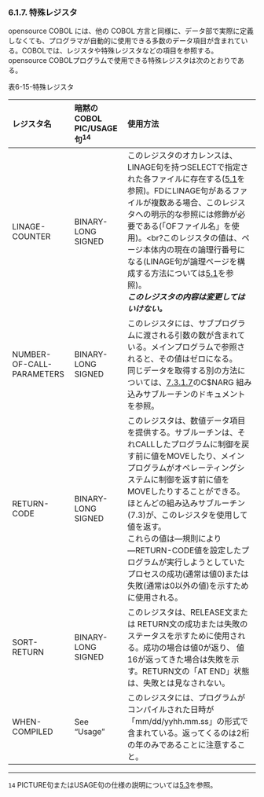 ### 6.1.7. 特殊レジスタ

opensource COBOL には、他の COBOL 方言と同様に、データ部で実際に定義しなくても、プログラマが自動的に使用できる多数のデータ項目が含まれている。COBOLでは、レジスタや特殊レジスタなどの項目を参照する。opensource COBOLプログラムで使用できる特殊レジスタは次のとおりである。

表6-15-特殊レジスタ

|レジスタ名 |暗黙のCOBOL PIC/USAGE句<sup>14</sup> |使用方法|
| :--- | :--- |:--- |
|LINAGE-COUNTER|BINARY-LONG SIGNED|このレジスタのオカレンスは、LINAGE句を持つSELECTで指定された各ファイルに存在する([5.1](5-1.md)を参照)。FDにLINAGE句があるファイルが複数ある場合、このレジスタへの明示的な参照には修飾が必要である(「OFファイル名」を使用)。<br?このレジスタの値は、ページ本体内の現在の論理行番号になる(LINAGE句が論理ページを構成する方法については[5.1](5-1.md)を参照)。<br>***このレジスタの内容は変更してはいけない。***|
|NUMBER-OF-CALL-PARAMETERS|BINARY-LONG SIGNED|このレジスタには、サブプログラムに渡される引数の数が含まれている。メインプログラムで参照されると、その値はゼロになる。<br>同じデータを取得する別の方法については、[7.3.1.7](7-3-1.md)のC$NARG 組み込みサブルーチンのドキュメントを参照。|
|RETURN-CODE|BINARY-LONG SIGNED|このレジスタは、数値データ項目を提供する。サブルーチンは、それCALLしたプログラムに制御を戻す前に値をMOVEしたり、メインプログラムがオペレーティングシステムに制御を返す前に値をMOVEしたりすることができる。<br>ほとんどの組み込みサブルーチン(7.3)が、このレジスタを使用して値を返す。<br>これらの値は―規則により―RETURN-CODE値を設定したプログラムが実行しようとしていたプロセスの成功(通常は値0)または失敗(通常は0以外の値)を示すために使用される。|
|SORT-RETURN|BINARY-LONG SIGNED|このレジスタは、RELEASE文または RETURN文の成功または失敗のステータスを示すために使用される。成功の場合は値0が返り、 値16が返ってきた場合は失敗を示す。RETURN文の「AT END」状態は、失敗とは見なされない。|
|WHEN-COMPILED|See “Usage”|このレジスタには、プログラムがコンパイルされた日時が「mm/dd/yyhh.mm.ss」の形式で含まれている。返ってくるのは2桁の年のみであることに注意すること。|

---
`14`  PICTURE句またはUSAGE句の仕様の説明については[5.3](5-3.md)を参照。
